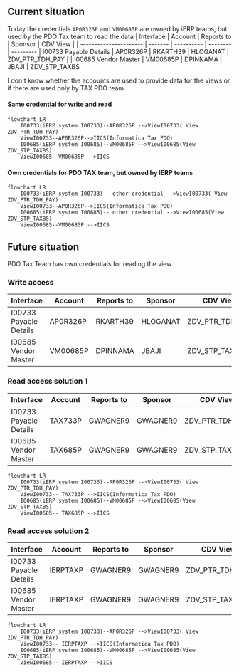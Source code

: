 
## Current situation

Today the credentials `AP0R326P` and `VM00685P` are owned by iERP teams, but used by the PDO Tax team to read the data
| Interface              | Account     | Reports to | Sponsor  | CDV View |
| ---------------------- | -------     | ---------- | -------- | --------- 
| I00733 Payable Details | AP0R326P    | RKARTH39   | HLOGANAT | ZDV_PTR_TDH_PAY |
| I00685 Vendor Master   | VM00685P    | DPINNAMA   | JBAJI    | ZDV_STP_TAXBS

I don't know whether the accounts are used to provide data for the views or if there are used only by TAX PDO team.

#### Same credential for write and read 

```mermaid
flowchart LR
    I00733(iERP system I00733)--AP0R326P -->ViewI00733( View ZDV_PTR_TDH_PAY)
    ViewI00733--AP0R326P-->IICS(Informatica Tax PDO)
    I00685(iERP system I00685)--VM00685P -->ViewI00685(View ZDV_STP_TAXBS)
    ViewI00685--VM00685P -->IICS
```    

#### Own credentials for PDO TAX team, but owned by IERP teams
```mermaid
flowchart LR
    I00733(iERP system I00733)-- other credential -->ViewI00733( View ZDV_PTR_TDH_PAY)
    ViewI00733--AP0R326P-->IICS(Informatica Tax PDO)
    I00685(iERP system I00685)-- other credential -->ViewI00685(View ZDV_STP_TAXBS)
    ViewI00685--VM00685P -->IICS
```    

## Future situation

PDO Tax Team has own credentials for reading the view

### Write access
| Interface              | Account     | Reports to | Sponsor  | CDV View |
| ---------------------- | -------     | ---------- | -------- | --------- 
| I00733 Payable Details | AP0R326P    | RKARTH39   | HLOGANAT | ZDV_PTR_TDH_PAY |
| I00685 Vendor Master   | VM00685P    | DPINNAMA   | JBAJI    | ZDV_STP_TAXBS

### Read access solution 1
| Interface              | Account    | Reports to | Sponsor  | CDV View |
| ---------------------- | -------    | ---------- | -------- | --------- 
| I00733 Payable Details | TAX733P    | GWAGNER9   | GWAGNER9 | ZDV_PTR_TDH_PAY |
| I00685 Vendor Master   | TAX685P    | GWAGNER9   | GWAGNER9 | ZDV_STP_TAXBS

```mermaid
flowchart LR
    I00733(iERP system I00733)--AP0R326P -->ViewI00733( View ZDV_PTR_TDH_PAY)
    ViewI00733-- TAX733P -->IICS(Informatica Tax PDO)
    I00685(iERP system I00685)--VM00685P -->ViewI00685(View ZDV_STP_TAXBS)
    ViewI00685-- TAX685P -->IICS

```    
### Read access solution 2
| Interface              | Account    | Reports to | Sponsor  | CDV View |
| ---------------------- | -------    | ---------- | -------- | --------- 
| I00733 Payable Details | IERPTAXP    | GWAGNER9   | GWAGNER9 | ZDV_PTR_TDH_PAY |
| I00685 Vendor Master   | IERPTAXP    | GWAGNER9   | GWAGNER9 | ZDV_STP_TAXBS

```mermaid
flowchart LR
    I00733(iERP system I00733)--AP0R326P -->ViewI00733( View ZDV_PTR_TDH_PAY)
    ViewI00733-- IERPTAXP -->IICS(Informatica Tax PDO)
    I00685(iERP system I00685)--VM00685P -->ViewI00685(View ZDV_STP_TAXBS)
    ViewI00685-- IERPTAXP -->IICS

```    
